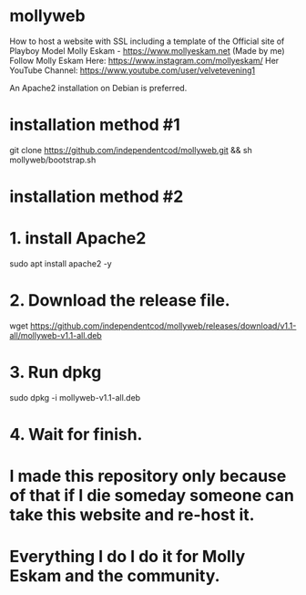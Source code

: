# mollyweb
How to host a website with SSL including a template of the Official site of Playboy Model Molly Eskam - https://www.mollyeskam.net
(Made by me)
Follow Molly Eskam Here:
https://www.instagram.com/mollyeskam/
Her YouTube Channel:
https://www.youtube.com/user/velvetevening1

An Apache2 installation on Debian is preferred.
# installation method #1
git clone https://github.com/independentcod/mollyweb.git && sh mollyweb/bootstrap.sh
# installation method #2
# 1. install Apache2
sudo apt install apache2 -y
# 2. Download the release file.
wget https://github.com/independentcod/mollyweb/releases/download/v1.1-all/mollyweb-v1.1-all.deb
# 3. Run dpkg
sudo dpkg -i mollyweb-v1.1-all.deb
# 4. Wait for finish.
# I made this repository only because of that if I die someday someone can take this website and re-host it.
# Everything I do I do it for Molly Eskam and the community.
